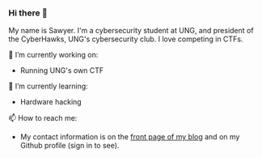 ### Hi there 👋

My name is Sawyer. I'm a cybersecurity student at UNG, and president of the CyberHawks, UNG's cybersecurity club. I love competing in CTFs.

🔭 I’m currently working on:
 * Running UNG's own CTF
 
🌱 I’m currently learning:
 * Hardware hacking
 
📫 How to reach me:
 * My contact information is on the [front page of my blog](https://sawyershepherd.org) and on my Github profile (sign in to see).
